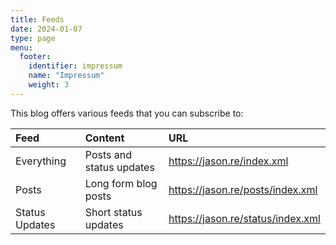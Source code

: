 ```yaml
---
title: Feeds
date: 2024-01-07
type: page
menu:
  footer:
    identifier: impressum
    name: "Impressum"
    weight: 3
---
```


This blog offers various feeds that you can subscribe to: 

| Feed | Content | URL |
|:--|:--|:--|
| Everything | Posts and status updates | https://jason.re/index.xml
| Posts | Long form blog posts | https://jason.re/posts/index.xml
| Status Updates | Short status updates | https://jason.re/status/index.xml
